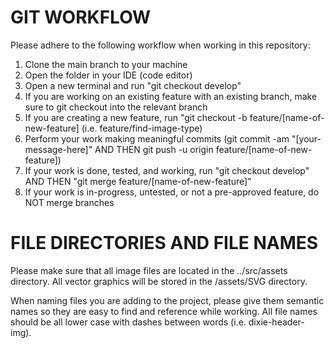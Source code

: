 # GIT WORKFLOW

Please adhere to the following workflow when working in this repository:
1. Clone the main branch to your machine
2. Open the folder in your IDE (code editor)
3. Open a new terminal and run "git checkout develop"
4. If you are working on an existing feature with an existing branch, make sure to git checkout into the relevant    branch
4. If you are creating a new feature, run "git checkout -b feature/[name-of-new-feature] (i.e. feature/find-image-type)
5. Perform your work making meaningful commits (git commit -am "[your-message-here]" AND THEN git push -u origin feature/[name-of-new-feature])
6. If your work is done, tested, and working, run "git checkout develop" AND THEN "git merge feature/[name-of-new-feature]"
7. If your work is in-progress, untested, or not a pre-approved feature, do NOT merge branches

# FILE DIRECTORIES AND FILE NAMES

Please make sure that all image files are located in the ../src/assets directory. All vector graphics will be stored in the /assets/SVG directory.

When naming files you are adding to the project, please give them semantic names so they are easy to find and reference while working. All file names should be all lower case with dashes between words (i.e. dixie-header-img).
